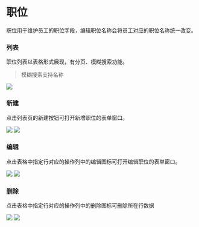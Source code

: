 # 职位

职位用于维护员工的职位字段，编辑职位名称会将员工对应的职位名称统一改变。

### 列表

职位列表以表格形式展现，有分页、模糊搜索功能。

> 模糊搜索支持名称

![](\stack\auth\position-search.png)

### 新建

点击列表页的新建按钮可打开新增职位的表单窗口。

![](\stack\auth\position-add-button.png)
![](\stack\auth\position-add.png)

### 编辑

点击表格中指定行对应的操作列中的编辑图标可打开编辑职位的表单窗口。

![](\stack\auth\position-edit-icon.png)
![](\stack\auth\position-edit.png)

### 删除

点击表格中指定行对应的操作列中的删除图标可删除所在行数据

![](\stack\auth\position-remove-icon.png)
![](\stack\auth\position-remove.png)